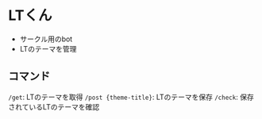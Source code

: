 # LTくん
- サークル用のbot
- LTのテーマを管理

## コマンド
`/get`: LTのテーマを取得
`/post {theme-title}`: LTのテーマを保存
`/check`: 保存されているLTのテーマを確認